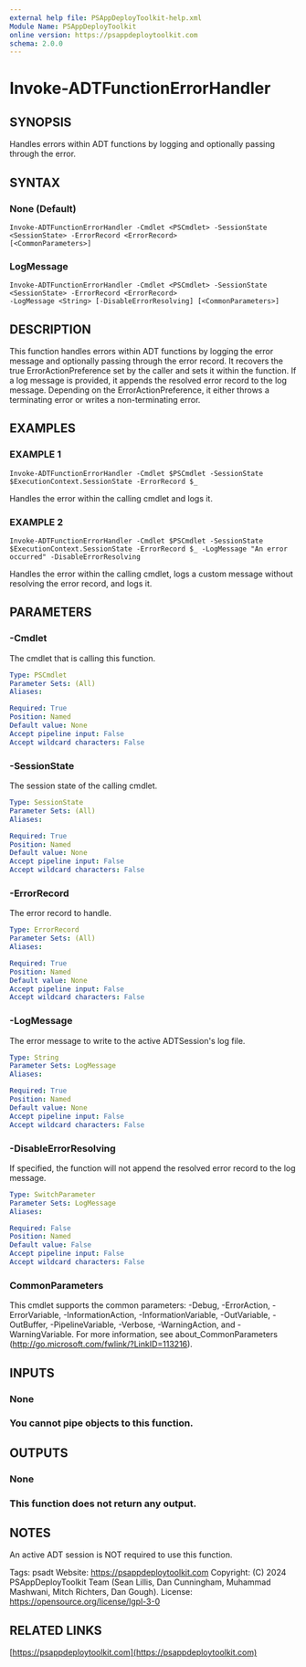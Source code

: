 ```yaml
---
external help file: PSAppDeployToolkit-help.xml
Module Name: PSAppDeployToolkit
online version: https://psappdeploytoolkit.com
schema: 2.0.0
---
```


# Invoke-ADTFunctionErrorHandler

## SYNOPSIS
Handles errors within ADT functions by logging and optionally passing through the error.

## SYNTAX

### None (Default)
```
Invoke-ADTFunctionErrorHandler -Cmdlet <PSCmdlet> -SessionState <SessionState> -ErrorRecord <ErrorRecord>
[<CommonParameters>]
```

### LogMessage
```
Invoke-ADTFunctionErrorHandler -Cmdlet <PSCmdlet> -SessionState <SessionState> -ErrorRecord <ErrorRecord>
-LogMessage <String> [-DisableErrorResolving] [<CommonParameters>]
```

## DESCRIPTION
This function handles errors within ADT functions by logging the error message and optionally passing through the error record.
It recovers the true ErrorActionPreference set by the caller and sets it within the function.
If a log message is provided, it appends the resolved error record to the log message.
Depending on the ErrorActionPreference, it either throws a terminating error or writes a non-terminating error.

## EXAMPLES

### EXAMPLE 1
```
Invoke-ADTFunctionErrorHandler -Cmdlet $PSCmdlet -SessionState $ExecutionContext.SessionState -ErrorRecord $_
```

Handles the error within the calling cmdlet and logs it.

### EXAMPLE 2
```
Invoke-ADTFunctionErrorHandler -Cmdlet $PSCmdlet -SessionState $ExecutionContext.SessionState -ErrorRecord $_ -LogMessage "An error occurred" -DisableErrorResolving
```

Handles the error within the calling cmdlet, logs a custom message without resolving the error record, and logs it.

## PARAMETERS

### -Cmdlet
The cmdlet that is calling this function.

```yaml
Type: PSCmdlet
Parameter Sets: (All)
Aliases:

Required: True
Position: Named
Default value: None
Accept pipeline input: False
Accept wildcard characters: False
```

### -SessionState
The session state of the calling cmdlet.

```yaml
Type: SessionState
Parameter Sets: (All)
Aliases:

Required: True
Position: Named
Default value: None
Accept pipeline input: False
Accept wildcard characters: False
```

### -ErrorRecord
The error record to handle.

```yaml
Type: ErrorRecord
Parameter Sets: (All)
Aliases:

Required: True
Position: Named
Default value: None
Accept pipeline input: False
Accept wildcard characters: False
```

### -LogMessage
The error message to write to the active ADTSession's log file.

```yaml
Type: String
Parameter Sets: LogMessage
Aliases:

Required: True
Position: Named
Default value: None
Accept pipeline input: False
Accept wildcard characters: False
```

### -DisableErrorResolving
If specified, the function will not append the resolved error record to the log message.

```yaml
Type: SwitchParameter
Parameter Sets: LogMessage
Aliases:

Required: False
Position: Named
Default value: False
Accept pipeline input: False
Accept wildcard characters: False
```

### CommonParameters
This cmdlet supports the common parameters: -Debug, -ErrorAction, -ErrorVariable, -InformationAction, -InformationVariable, -OutVariable, -OutBuffer, -PipelineVariable, -Verbose, -WarningAction, and -WarningVariable.
For more information, see about_CommonParameters (http://go.microsoft.com/fwlink/?LinkID=113216).

## INPUTS

### None
### You cannot pipe objects to this function.
## OUTPUTS

### None
### This function does not return any output.
## NOTES
An active ADT session is NOT required to use this function.

Tags: psadt
Website: https://psappdeploytoolkit.com
Copyright: (C) 2024 PSAppDeployToolkit Team (Sean Lillis, Dan Cunningham, Muhammad Mashwani, Mitch Richters, Dan Gough).
License: https://opensource.org/license/lgpl-3-0

## RELATED LINKS

[https://psappdeploytoolkit.com](https://psappdeploytoolkit.com)
